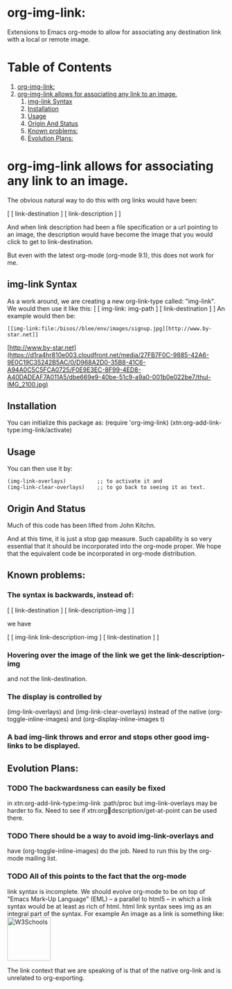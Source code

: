 

# org-img-link:

Extensions to Emacs org-mode to allow for associating any destination link with a local or remote image.


# Table of Contents

1.  [org-img-link:](#orgf9e69cf)
2.  [org-img-link  allows for associating any link to an image.](#org82d392a)
    1.  [img-link Syntax](#orgce68ac0)
    2.  [Installation](#orgbe85077)
    3.  [Usage](#org9c76834)
    4.  [Origin And Status](#org7a5de86)
    5.  [Known problems:](#org4d8d89a)
    6.  [Evolution Plans:](#org15a6dfc)


# org-img-link  allows for associating any link to an image.

The obvious natural way to do this with org links would have been:

[ [ link-destination ] [ link-description ] ]

And when link description had been a file specification or a url
pointing to an image, the description would have become the image
that you would click to get to link-destination.

But even with the latest org-mode (org-mode 9.1), this does not work for me.


## img-link Syntax

As a work around, we are creating a new org-link-type called:
"img-link". 
We would then use it like this:
[ [ img-link: img-path ] [ link-destination ] ] 
An example would then be:

    [[img-link:file:/bisos//blee/env/images/signup.jpg][http://www.by-star.net]]

[http://www.by-star.net](https://d1ra4hr810e003.cloudfront.net/media/27FB7F0C-9885-42A6-9E0C19C35242B5AC/0/D968A2D0-35B8-41C6-A94A0C5C5FCA0725/F0E9E3EC-8F99-4ED8-A40DADEAF7A011A5/dbe669e9-40be-51c9-a9a0-001b0e022be7/thul-IMG_2100.jpg)


## Installation

You can initialize this package as:
   (require 'org-img-link)
   (xtn:org-add-link-type:img-link/activate)


## Usage

You can then use it by:

    (img-link-overlays)          ;; to activate it and 
    (img-link-clear-overlays)    ;; to go back to seeing it as text.


## Origin And Status

Much of this code has been lifted from John Kitchn.

And at this time, it is just a stop gap measure.  Such capability is
so very essential that it should be incorporated into the org-mode
proper. We hope that the equivalent code be incorporated in org-mode
distribution.


## Known problems:


### The syntax is backwards, instead of:

[ [ link-destination ] [ link-description-img ] ]

we have 

[ [ img-link link-description-img ] [ link-destination ] ]


### Hovering over the image of the link we get the link-description-img

and not the link-destination.


### The display is controlled by

(img-link-overlays) and (img-link-clear-overlays)
instead of the native 
(org-toggle-inline-images) and (org-display-inline-images t)


### A bad img-link throws and error and stops other good img-links to be displayed.


## Evolution Plans:


### TODO The backwardsness can easily be fixed

in xtn:org-add-link-type:img-link :path/proc
but img-link-overlays may be harder to fix. 
Need to see if xtn:org:link:description/get-at-point
can be used there.


### TODO There should be a way to avoid img-link-overlays and

have (org-toggle-inline-images) do the job. 
Need to run this by the org-mode mailing list.


### TODO All of this points to the fact that the org-mode

link syntax is incomplete. We should evolve org-mode to be on top
of "Emacs Mark-Up Language" (EML) &#x2013; a parallel to html5 &#x2013; in
which a link syntax would be at least as rich of html.  html link
syntax sees img as an integral part of the syntax.  For example An
image as a link is something like:
<a href="<https://www.w3schools.com>"> <img
border="0" alt="W3Schools" src="logo<sub>w3s.gif</sub>" width="100"
height="100"> </a>

The link context that we are speaking of is that of the native
org-link and is unrelated to org-exporting.


